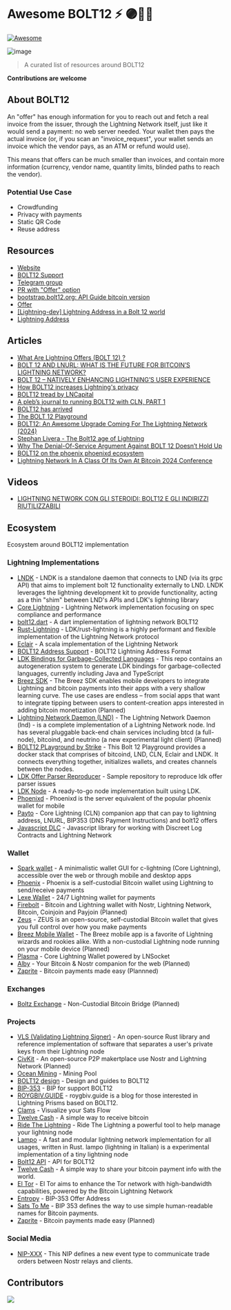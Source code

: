 # Awesome BOLT12 ⚡ 🟣🕵️‍♂️

[![Awesome](https://awesome.re/badge-flat2.svg)](https://awesome.re)


![image](https://github.com/Rsync25/awesome-bolt12/assets/135646455/1792378e-30b8-43ad-9543-b8889c70604d)


>A curated list of resources around BOLT12

**Contributions are welcome**


## About BOLT12

An "offer" has enough information for you to reach out and fetch a real invoice from the issuer, through the Lightning Network itself, just like it would send a payment: no web server needed. Your wallet then pays the actual invoice (or, if you scan an "invoice_request", your wallet sends an invoice which the vendor pays, as an ATM or refund would use).

This means that offers can be much smaller than invoices, and contain more information (currency, vendor name, quantity limits, blinded paths to reach the vendor).

### Potential Use Case

- Crowdfunding
- Privacy with payments
- Static QR Code
- Reuse address

## Resources

- [Website](https://bolt12.org/)
- [BOLT12 Support](https://bolt12.support/)
- [Telegram group](https://t.me/bolt12org)
- [PR with "Offer" option](https://github.com/lightning/bolts/pull/798)
- [bootstrap.bolt12.org: API Guide bitcoin version ](https://bootstrap.bolt12.org/)
- [Offer](https://bitcoinops.org/en/topics/offers/)
- [[Lightning-dev] Lightning Address in a Bolt 12 world](https://lists.linuxfoundation.org/pipermail/lightning-dev/2023-November/004204.html)
- [Lightning Address](https://gist.github.com/t-bast/78fd797a7da570d293a8663908d3339b)

## Articles

- [What Are Lightning Offers (BOLT 12) ?](https://thebitcoinmanual.com/articles/lightning-offers-bolt12/)
- [BOLT 12 AND LNURL: WHAT IS THE FUTURE FOR BITCOIN’S LIGHTNING NETWORK?](https://bitcoinmagazine.com/technical/bolt12-lnurl-and-bitcoin-lightning)
- [BOLT 12 – NATIVELY ENHANCING LIGHTNING’S USER EXPERIENCE](https://voltage.cloud/blog/lightning-network-faq/bolt-12-enhancing-lightning-networks-users-experience/)
- [How BOLT12 increases Lightning's privacy](https://www.litebit.eu/en/news/bolt12-lightning)
- [BOLT12 tread by LNCapital](https://twitter.com/TorqLN/status/1589321548133203968)
- [A pleb’s journal to running BOLT12 with CLN, PART 1](https://stacker.news/items/538702)
- [BOLT12 has arrived](https://lightningdevkit.org/blog/bolt12-has-arrived/)
- [The BOLT 12 Playground](https://strike.me/blog/bolt12-playground/)
- [BOLT12: An Awesome Upgrade Coming For The Lightning Network (2024)](https://athenaalpha.substack.com/p/bolt12-an-awesome-upgrade-coming)
- [Stephan Livera - The Bolt12 age of Lightning](https://x.com/stephanlivera/status/1808573143012827227)
- [Why The Denial-Of-Service Argument Against BOLT 12 Doesn’t Hold Up](https://bitcoinmagazine.com/technical/dos-argument-against-bitcoin-bolt-12)
- [BOLT12 on the phoenix phoenixd ecosystem](https://massmux.org/p/bolt12-on-the-phoenix-phoenixd-ecosystem)
- [Lightning Network In A Class Of Its Own At Bitcoin 2024 Conference](https://www.nasdaq.com/articles/lightning-network-class-its-own-bitcoin-2024-conference)

## Videos

- [ LIGHTNING NETWORK CON GLI STEROIDI: BOLT12 E GLI INDIRIZZI RIUTILIZZABILI](https://www.youtube.com/watch?v=Et5m6HwaRC8)

## Ecosystem

Ecosystem around BOLT12 implementation

### Lightning Implementations 

- [LNDK](https://github.com/lndk-org/lndk) - LNDK is a standalone daemon that connects to LND (via its grpc API) that aims to implement bolt 12 functionality externally to LND. LNDK leverages the lightning development kit to provide functionality, acting as a thin "shim" between LND's APIs and LDK's lightning library
- [Core Lightning](https://github.com/ElementsProject/lightning) - Lightning Network implementation focusing on spec compliance and performance
- [bolt12.dart](https://github.com/dart-lightning/lndart.bolt12) - A dart implementation of lightning network BOLT12
- [Rust-Lightning](https://github.com/lightningdevkit/rust-lightning) - LDK/rust-lightning is a highly performant and flexible implementation of the Lightning Network protocol
- [Eclair](https://github.com/ACINQ/eclair) - A scala implementation of the Lightning Network
- [BOLT12 Address Support](https://github.com/rustyrussell/bolt12address) - BOLT12 Lightning Address Format
- [LDK Bindings for Garbage-Collected Languages](https://github.com/lightningdevkit/ldk-garbagecollected) - This repo contains an autogeneration system to generate LDK bindings for garbage-collected languages, currently including Java and TypeScript
- [Breez SDK](https://github.com/breez/breez-sdk) - The Breez SDK enables mobile developers to integrate Lightning and bitcoin payments into their apps with a very shallow learning curve. The use cases are endless – from social apps that want to integrate tipping between users to content-creation apps interested in adding bitcoin monetization (Planned)
- [Lightning Network Daemon (LND)](https://github.com/lightningnetwork/lnd) - The Lightning Network Daemon (lnd) - is a complete implementation of a Lightning Network node. lnd has several pluggable back-end chain services including btcd (a full-node), bitcoind, and neutrino (a new experimental light client) (Planned)
- [BOLT12 PLayground by Strike](https://github.com/LN-Zap/bolt12-playground) - This Bolt 12 Playground provides a docker stack that comprises of bitcoind, LND, CLN, Eclair and LNDK. It connects everything together, initializes wallets, and creates channels between the nodes.
- [LDK Offer Parser Reproducer](https://github.com/LN-Zap/ldk-offer-parser-reproducer) -  Sample repository to reproduce ldk offer parser issues
- [LDK Node](https://github.com/lightningdevkit/ldk-node) - A ready-to-go node implementation built using LDK.
- [Phoenixd](https://github.com/ACINQ/phoenixd/) - Phoenixd is the server equivalent of the popular phoenix wallet for mobile
- [Payto](https://github.com/urza/payto) - Core Lightning (CLN) companion app that can pay to lightning address, LNURL, BIP353 (DNS Payment Instructions) and bolt12 offers
- [Javascript DLC](https://github.com/AreaLayer/javascript-dlc) - Javascript library for working with Discreet Log Contracts and Lightning Network 

### Wallet

- [Spark wallet](https://github.com/shesek/spark-wallet) - A minimalistic wallet GUI for c-lightning (Core Lightning), accessible over the web or through mobile and desktop apps
- [Phoenix](https://github.com/ACINQ/phoenix) - Phoenix is a self-custodial Bitcoin wallet using Lightning to send/receive payments
- [Lexe Wallet](https://lexe.app/) - 24/7 Lightning wallet for payments
- [Firebolt](https://github.com/AreaLayer/firebolt-react-native) -  Bitcoin and Lightning wallet with Nostr, Lightning Network, Bitcoin, Coinjoin and Payjoin (Planned)
- [Zeus](https://zeusln.com/) - ZEUS is an open-source, self-custodial Bitcoin wallet that gives you full control over how you make payments
- [Breez Mobile Wallet](https://breez.technology/mobile/) - The Breez mobile app is a favorite of Lightning wizards and rookies alike. With a non-custodial Lightning node running on your mobile device (Planned)
- [Plasma](https://github.com/Fonta1n3/Plasma) -  Core Lightning Wallet powered by LNSocket
- [Alby](https://getalby.com/) - Your Bitcoin & Nostr companion for the web (Planned)
- [Zaprite](https://zaprite.com/) - Bitcoin payments made easy (Plannned)

### Exchanges

- [Boltz Exchange](https://boltz.exchange/) - Non-Custodial Bitcoin Bridge (Planned)


### Projects

- [VLS (Validating Lightning Signer)](https://vls.tech/) - An open-source Rust library and reference implementation of software that separates a user's private keys from their Lightning node
- [CivKit](https://github.com/civkit/civkit-node) - An open-source P2P makertplace use Nostr and Lightning Network (Planned)
- [Ocean Mining](https://ocean.xyz/) - Mining Pool
- [BOLT12 design](https://bolt12.org/) - Design and guides to BOLT12
- [BIP-353](https://github.com/bitcoin/bips/pull/1551/files) - BIP for support BOLT12
- [ROYGBIV.GUIDE](https://www.roygbiv.guide/) - roygbiv.guide is a blog for those interested in Lightning Prisms based on BOLT12.
- [Clams](https://clams.tech/) - Visualize your Sats Flow
- [Twelve Cash](https://twelve.cash/) - A simple way to receive bitcoin
- [Ride The Lightning](https://www.ridethelightning.info/) - Ride The Lightning a powerful tool to help manage your lightning node
- [Lampo](https://lampo.devcrew.cc/) - A fast and modular lightning network implementation for all usages, written in Rust. lampo (lightning in Italian) is a experimental implementation of a tiny lightning node
- [Bolt12 API](https://github.com/ATLBitLab/twelvecash) - API for BOLT12
- [Twelve Cash](https://twelve.cash/) - A simple way to share your bitcoin payment info with the world.
- [El Tor](https://bitbucket.org/eltordev/workspace/projects/ELTOR) - El Tor aims to enhance the Tor network with high-bandwidth capabilities, powered by the Bitcoin Lightning Network
- [Entropy](https://dplus.plus/offer) -  BIP-353 Offer Address
- [Sats To Me](https://satsto.me/) -  BIP 353 defines the way to use simple human-readable names for Bitcoin payments. 
- [Zaprite](https://zaprite.com/) - Bitcoin payments made easy (Planned)
  
### Social Media

- [NIP-XXX](https://github.com/nostr-protocol/nips/blob/361c439b4860648dda06ff6e6c41dd11e58bb995/XXX.md) - This NIP defines a new event type to communicate trade orders between Nostr relays and clients.


## Contributors

<a align="center" href="https://github.com/Rsync25/awesome-bolt12/graphs/contributors">
  <img src="https://contrib.rocks/image?repo=Rsync25/awesome-bolt12" />
</a>

